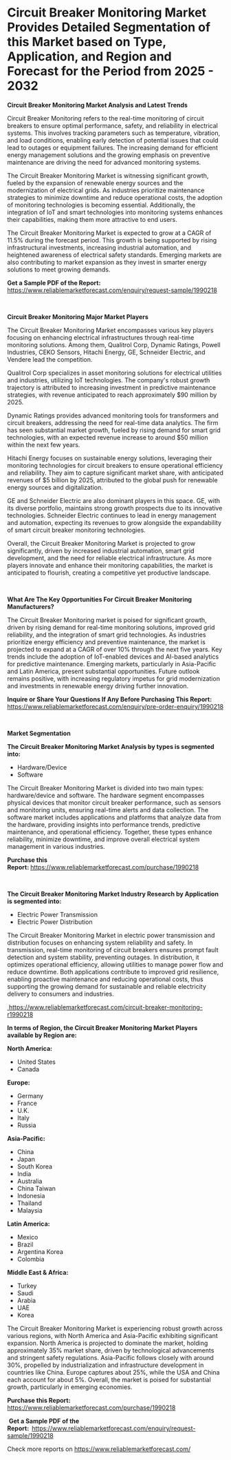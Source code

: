 <p><h1>Circuit Breaker Monitoring Market Provides Detailed Segmentation of this Market based on Type, Application, and Region and Forecast for the Period from 2025 - 2032</h1></p><p><strong>Circuit Breaker Monitoring Market Analysis and Latest Trends</strong></p>
<p><p>Circuit Breaker Monitoring refers to the real-time monitoring of circuit breakers to ensure optimal performance, safety, and reliability in electrical systems. This involves tracking parameters such as temperature, vibration, and load conditions, enabling early detection of potential issues that could lead to outages or equipment failures. The increasing demand for efficient energy management solutions and the growing emphasis on preventive maintenance are driving the need for advanced monitoring systems.</p><p>The Circuit Breaker Monitoring Market is witnessing significant growth, fueled by the expansion of renewable energy sources and the modernization of electrical grids. As industries prioritize maintenance strategies to minimize downtime and reduce operational costs, the adoption of monitoring technologies is becoming essential. Additionally, the integration of IoT and smart technologies into monitoring systems enhances their capabilities, making them more attractive to end users.</p><p>The Circuit Breaker Monitoring Market is expected to grow at a CAGR of 11.5% during the forecast period. This growth is being supported by rising infrastructural investments, increasing industrial automation, and heightened awareness of electrical safety standards. Emerging markets are also contributing to market expansion as they invest in smarter energy solutions to meet growing demands.</p></p>
<p><strong>Get a Sample PDF of the Report:&nbsp;</strong> <a href="https://www.reliablemarketforecast.com/enquiry/request-sample/1990218?utm_campaign=2307&utm_medium=2&utm_source=Github&utm_content=ia&utm_term=10042025&utm_id=circuit-breaker-monitoring">https://www.reliablemarketforecast.com/enquiry/request-sample/1990218</a></p>
<p>&nbsp;</p>
<p><strong>Circuit Breaker Monitoring Major Market Players</strong></p>
<p><p>The Circuit Breaker Monitoring Market encompasses various key players focusing on enhancing electrical infrastructures through real-time monitoring solutions. Among them, Qualitrol Corp, Dynamic Ratings, Powell Industries, CEKO Sensors, Hitachi Energy, GE, Schneider Electric, and Vendere lead the competition.</p><p>Qualitrol Corp specializes in asset monitoring solutions for electrical utilities and industries, utilizing IoT technologies. The company's robust growth trajectory is attributed to increasing investment in predictive maintenance strategies, with revenue anticipated to reach approximately $90 million by 2025.</p><p>Dynamic Ratings provides advanced monitoring tools for transformers and circuit breakers, addressing the need for real-time data analytics. The firm has seen substantial market growth, fueled by rising demand for smart grid technologies, with an expected revenue increase to around $50 million within the next few years.</p><p>Hitachi Energy focuses on sustainable energy solutions, leveraging their monitoring technologies for circuit breakers to ensure operational efficiency and reliability. They aim to capture significant market share, with anticipated revenues of $5 billion by 2025, attributed to the global push for renewable energy sources and digitalization.</p><p>GE and Schneider Electric are also dominant players in this space. GE, with its diverse portfolio, maintains strong growth prospects due to its innovative technologies. Schneider Electric continues to lead in energy management and automation, expecting its revenues to grow alongside the expandability of smart circuit breaker monitoring technologies.</p><p>Overall, the Circuit Breaker Monitoring Market is projected to grow significantly, driven by increased industrial automation, smart grid development, and the need for reliable electrical infrastructure. As more players innovate and enhance their monitoring capabilities, the market is anticipated to flourish, creating a competitive yet productive landscape.</p></p>
<p>&nbsp;</p>
<p><strong>What Are The Key Opportunities For Circuit Breaker Monitoring Manufacturers?</strong></p>
<p><p>The Circuit Breaker Monitoring market is poised for significant growth, driven by rising demand for real-time monitoring solutions, improved grid reliability, and the integration of smart grid technologies. As industries prioritize energy efficiency and preventive maintenance, the market is projected to expand at a CAGR of over 10% through the next five years. Key trends include the adoption of IoT-enabled devices and AI-based analytics for predictive maintenance. Emerging markets, particularly in Asia-Pacific and Latin America, present substantial opportunities. Future outlook remains positive, with increasing regulatory impetus for grid modernization and investments in renewable energy driving further innovation.</p></p>
<p><strong>Inquire or Share Your Questions If Any Before Purchasing This Report:</strong> <a href="https://www.reliablemarketforecast.com/enquiry/pre-order-enquiry/1990218?utm_campaign=2307&utm_medium=2&utm_source=Github&utm_content=ia&utm_term=10042025&utm_id=circuit-breaker-monitoring">https://www.reliablemarketforecast.com/enquiry/pre-order-enquiry/1990218</a></p>
<p>&nbsp;</p>
<p><strong>Market Segmentation</strong></p>
<p><strong>The Circuit Breaker Monitoring Market Analysis by types is segmented into:</strong></p>
<p><ul><li>Hardware/Device</li><li>Software</li></ul></p>
<p><p>The Circuit Breaker Monitoring Market is divided into two main types: hardware/device and software. The hardware segment encompasses physical devices that monitor circuit breaker performance, such as sensors and monitoring units, ensuring real-time alerts and data collection. The software market includes applications and platforms that analyze data from the hardware, providing insights into performance trends, predictive maintenance, and operational efficiency. Together, these types enhance reliability, minimize downtime, and improve overall electrical system management in various industries.</p></p>
<p><strong>Purchase this Report:&nbsp;</strong><a href="https://www.reliablemarketforecast.com/purchase/1990218?utm_campaign=2307&utm_medium=2&utm_source=Github&utm_content=ia&utm_term=10042025&utm_id=circuit-breaker-monitoring">https://www.reliablemarketforecast.com/purchase/1990218</a></p>
<p>&nbsp;</p>
<p><strong>The Circuit Breaker Monitoring Market Industry Research by Application is segmented into:</strong></p>
<p><ul><li>Electric Power Transmission</li><li>Electric Power Distribution</li></ul></p>
<p><p>The Circuit Breaker Monitoring Market in electric power transmission and distribution focuses on enhancing system reliability and safety. In transmission, real-time monitoring of circuit breakers ensures prompt fault detection and system stability, preventing outages. In distribution, it optimizes operational efficiency, allowing utilities to manage power flow and reduce downtime. Both applications contribute to improved grid resilience, enabling proactive maintenance and reducing operational costs, thus supporting the growing demand for sustainable and reliable electricity delivery to consumers and industries.</p></p>
<p><a href="https://www.reliablemarketforecast.com/circuit-breaker-monitoring-r1990218?utm_campaign=2307&utm_medium=2&utm_source=Github&utm_content=ia&utm_term=10042025&utm_id=circuit-breaker-monitoring">&nbsp;https://www.reliablemarketforecast.com/circuit-breaker-monitoring-r1990218</a></p>
<p><strong>In terms of Region, the Circuit Breaker Monitoring Market Players available by Region are:</strong></p>
<p>
    <p> <strong> North America: </strong>
        <ul>
            <li>United States</li>
            <li>Canada</li>
        </ul>
        </p> 
    <p> <strong> Europe: </strong>
        <ul>
            <li>Germany</li>
            <li>France</li>
            <li>U.K.</li>
            <li>Italy</li>
            <li>Russia</li>
        </ul>
        </p> 
    <p> <strong> Asia-Pacific: </strong>
        <ul>
            <li>China</li>
            <li>Japan</li>
            <li>South Korea</li>
            <li>India</li>
            <li>Australia</li>
            <li>China Taiwan</li>
            <li>Indonesia</li>
            <li>Thailand</li>
            <li>Malaysia</li>
        </ul>
        </p> 
    <p> <strong> Latin America: </strong>
        <ul>
            <li>Mexico</li>
            <li>Brazil</li>
            <li>Argentina Korea</li>
            <li>Colombia</li>
        </ul>
        </p> 
    <p> <strong> Middle East & Africa: </strong>
        <ul>
            <li>Turkey</li>
            <li>Saudi</li>
            <li>Arabia</li>
            <li>UAE</li>
            <li>Korea</li>
        </ul>
    </p>
    </p>
<p><p>The Circuit Breaker Monitoring Market is experiencing robust growth across various regions, with North America and Asia-Pacific exhibiting significant expansion. North America is projected to dominate the market, holding approximately 35% market share, driven by technological advancements and stringent safety regulations. Asia-Pacific follows closely with around 30%, propelled by industrialization and infrastructure development in countries like China. Europe captures about 25%, while the USA and China each account for about 5%. Overall, the market is poised for substantial growth, particularly in emerging economies.</p></p>
<p><strong>Purchase this Report: </strong><a href="https://www.reliablemarketforecast.com/purchase/1990218?utm_campaign=2307&utm_medium=2&utm_source=Github&utm_content=ia&utm_term=10042025&utm_id=circuit-breaker-monitoring">https://www.reliablemarketforecast.com/purchase/1990218</a></p>
<p>&nbsp;<strong>Get a Sample PDF of the Report:&nbsp;&nbsp;</strong><a href="https://www.reliablemarketforecast.com/enquiry/request-sample/1990218?utm_campaign=2307&utm_medium=2&utm_source=Github&utm_content=ia&utm_term=10042025&utm_id=circuit-breaker-monitoring">https://www.reliablemarketforecast.com/enquiry/request-sample/1990218</a></p>
<p><strong></strong></p>
<p>Check more reports on <a href="https://www.reliablemarketforecast.com/?utm_campaign=2307&utm_medium=2&utm_source=Github&utm_content=ia&utm_term=10042025&utm_id=circuit-breaker-monitoring">https://www.reliablemarketforecast.com/</a></p>